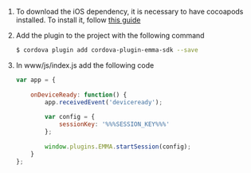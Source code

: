 1. To download the iOS dependency, it is necessary to have cocoapods installed. To install it, follow [this guide](https://guides.cocoapods.org/using/getting-started.html#toc_3)

2. Add the plugin to the project with the following command

	```bash 
	$ cordova plugin add cordova-plugin-emma-sdk --save
	```
	
3. In www/js/index.js add the following code

	```javascript
	var app = {
	    
	    onDeviceReady: function() {
	        app.receivedEvent('deviceready');
	        
	        var config = {
	            sessionKey: '%%%SESSION_KEY%%%'
	        };
	        
	        window.plugins.EMMA.startSession(config);
	    }
	};
		
	```

